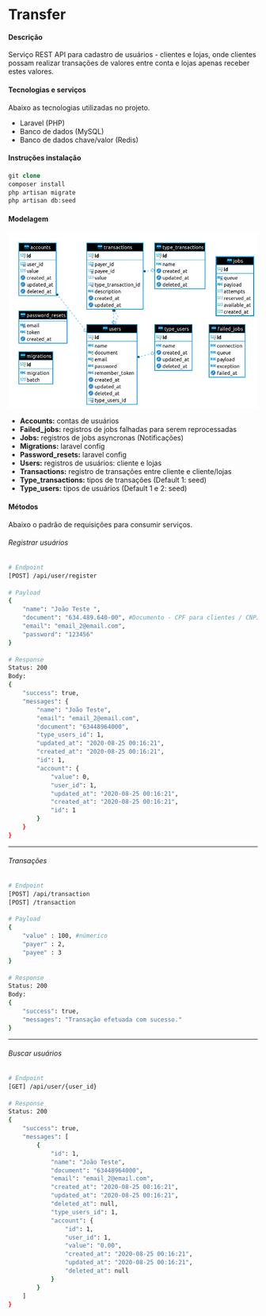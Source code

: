 # Transfer
#### Descrição
Serviço REST API para cadastro de usuários - clientes e lojas, onde clientes possam realizar transações de valores entre conta e lojas apenas receber estes valores.

#### Tecnologias e serviços
Abaixo as tecnologias utilizadas no projeto.
- Laravel (PHP)
- Banco de dados (MySQL)
- Banco de dados chave/valor (Redis)

#### Instruções instalação
```php
git clone
composer install
php artisan migrate
php artisan db:seed
```

#### Modelagem

![Modelagem](modelagem.png "Modelagem")

- **Accounts:** contas de usuários
- **Failed_jobs:** registros de jobs falhadas para serem reprocessadas
- **Jobs:** registros de jobs asyncronas (Notificações)
- **Migrations:** laravel config
- **Password_resets:** laravel config
- **Users:** registros de usuários: cliente e lojas
- **Transactions:** registro de transações entre cliente e cliente/lojas
- **Type_transactions:** tipos de transações (Default 1: seed)
- **Type_users:** tipos de usuários (Default 1 e 2: seed)

#### Métodos
Abaixo o padrão de requisições para consumir serviços.

###### Registrar usuários
```bash
# Endpoint
[POST] /api/user/register

# Payload
{
    "name": "João Teste ",
    "document": "634.489.640-00", #Documento - CPF para clientes / CNPJ para lojas
    "email": "email_2@email.com",
    "password": "123456"
}

# Response
Status: 200
Body:
{
    "success": true,
    "messages": {
        "name": "João Teste",
        "email": "email_2@email.com",
        "document": "63448964000",
        "type_users_id": 1,
        "updated_at": "2020-08-25 00:16:21",
        "created_at": "2020-08-25 00:16:21",
        "id": 1,
        "account": {
            "value": 0,
            "user_id": 1,
            "updated_at": "2020-08-25 00:16:21",
            "created_at": "2020-08-25 00:16:21",
            "id": 1
        }
    }
}
```

------------

###### Transações
```bash
# Endpoint
[POST] /api/transaction
[POST] /transaction

# Payload
{
    "value" : 100, #númerico
    "payer" : 2,
    "payee" : 3
}

# Response
Status: 200
Body:
{
    "success": true,
    "messages": "Transação efetuada com sucesso."
}
```

------------

###### Buscar usuários
```bash
# Endpoint
[GET] /api/user/{user_id}

# Response
Status: 200
{
    "success": true,
    "messages": [
        {
            "id": 1,
            "name": "João Teste",
            "document": "63448964000",
            "email": "email_2@email.com",
            "created_at": "2020-08-25 00:16:21",
            "updated_at": "2020-08-25 00:16:21",
            "deleted_at": null,
            "type_users_id": 1,
            "account": {
                "id": 1,
                "user_id": 1,
                "value": "0.00",
                "created_at": "2020-08-25 00:16:21",
                "updated_at": "2020-08-25 00:16:21",
                "deleted_at": null
            }
        }
    ]
}
```